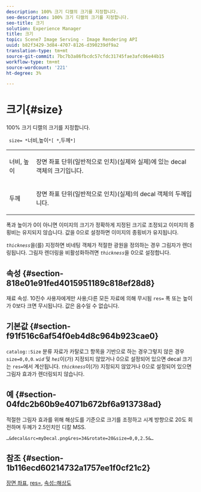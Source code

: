```yaml
---
description: 100% 크기 디캘의 크기를 지정합니다.
seo-description: 100% 크기 디캘의 크기를 지정합니다.
seo-title: 크기
solution: Experience Manager
title: 크기
topic: Scene7 Image Serving - Image Rendering API
uuid: b82f3429-3d84-4707-8126-d390239df9a2
translation-type: tm+mt
source-git-commit: 7bc7b3a86fbcdc57cfdc31745fae3afc06e44b15
workflow-type: tm+mt
source-wordcount: '221'
ht-degree: 3%

---
```



# 크기{#size}

100% 크기 디캘의 크기를 지정합니다.

` size= *`너비,높이`*[ *`,두께`*]`

<table id="simpletable_00B1226F3B8B49D895D1269AB03D5043"> 
 <tr class="strow"> 
  <td class="stentry"> <p> <span class="varname"> 너비, 높이  </span> </p> </td> 
  <td class="stentry"> <p>장면 좌표 단위(일반적으로 인치)(실제와 실제)에 있는 decal 객체의 크기입니다. </p> </td> 
 </tr> 
 <tr class="strow"> 
  <td class="stentry"> <p> <span class="varname"> 두께  </span> </p> </td> 
  <td class="stentry"> <p>장면 좌표 단위(일반적으로 인치)(실제)의 decal 객체의 두께입니다. </p> </td> 
 </tr> 
</table>

폭과 높이가 0이 아니면 이미지의 크기가 정확하게 지정된 크기로 조정되고 이미지의 종횡비는 유지되지 않습니다. 값을 0으로 설정하면 이미지의 종횡비가 유지됩니다.

*`thickness`*&#x200B;을(를) 지정하면 비네팅 객체가 적절한 광원을 정의하는 경우 그림자가 렌더링됩니다. 그림자 렌더링을 비활성화하려면 *`thickness`*&#x200B;을 0으로 설정합니다.

## 속성 {#section-818e01e91fed4015951189c818ef28d8}

재료 속성. 10진수 사용자에게만 사용;다른 모든 자료에 의해 무시됨 `res=` 폭 또는 높이가 0보다 크면 무시됩니다. 값은 음수일 수 없습니다.

## 기본값 {#section-f91f516c6af54f0eb4d8c964b923cae0}

`catalog::Size` 분류 자료가 카탈로그 항목을 기반으로 하는 경우그렇지 않은 경우 `size=0,0,0`. *`wid`* 및 *`hei`*&#x200B;이(가) 지정되지 않았거나 0으로 설정되어 있으면 decal 크기는 `res=`에서 계산됩니다. *`thickness`*&#x200B;이(가) 지정되지 않았거나 0으로 설정되어 있으면 그림자 효과가 렌더링되지 않습니다.

## 예 {#section-04fdc2b60b9e4071b672bf6a913738ad}

적절한 그림자 효과를 위해 해상도를 기준으로 크기를 조정하고 시계 방향으로 20도 회전하며 두께가 2.5인치인 디칼 MSS.

`…&decal&src=myDecal.png&res=34&rotate=20&size=0,0,2.5&…`

## 참조 {#section-1b116ecd60214732a1757ee1f0cf21c2}

[장면 좌표](../../../../../ir-api/http-protocol/image-rendering-api-ref/c-ir-http-protocol-ref/c-ir-http-protocol-syntax-and-features/c-ir-vignettes/c-ir-scene-coordinates.md#concept-528507024fa640b19a2631357febf7f1),  [res=](../../../../../ir-api/http-protocol/image-rendering-api-ref/c-ir-http-protocol-ref/c-ir-http-protocol-command-reference/r-ir-res.md#reference-0ad9de8887144c83a6db97b4994f7c04),  [속성::해상도](../../../../../ir-api/material-cat/image-rendering-api-ref/c-ir-material-catalog/c-ir-attributes-reference/r-ir-resolution.md#reference-09fe14e6bfbf4db6b7f4369fffecc806)
